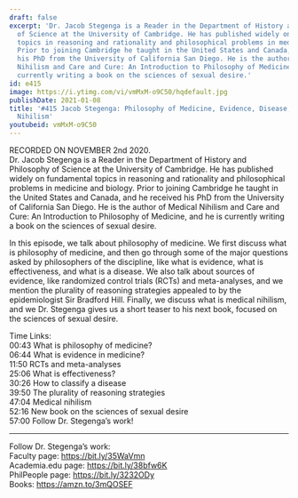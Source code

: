 ```yaml
---
draft: false
excerpt: 'Dr. Jacob Stegenga is a Reader in the Department of History and Philosophy
  of Science at the University of Cambridge. He has published widely on fundamental
  topics in reasoning and rationality and philosophical problems in medicine and biology.
  Prior to joining Cambridge he taught in the United States and Canada, and he received
  his PhD from the University of California San Diego. He is the author of Medical
  Nihilism and Care and Cure: An Introduction to Philosophy of Medicine, and he is
  currently writing a book on the sciences of sexual desire.'
id: e415
image: https://i.ytimg.com/vi/vmMxM-o9C50/hqdefault.jpg
publishDate: 2021-01-08
title: '#415 Jacob Stegenga: Philosophy of Medicine, Evidence, Disease, and Medical
  Nihilism'
youtubeid: vmMxM-o9C50
---
```

RECORDED ON NOVEMBER 2nd 2020.  
Dr. Jacob Stegenga is a Reader in the Department of History and Philosophy of Science at the University of Cambridge. He has published widely on fundamental topics in reasoning and rationality and philosophical problems in medicine and biology. Prior to joining Cambridge he taught in the United States and Canada, and he received his PhD from the University of California San Diego. He is the author of Medical Nihilism and Care and Cure: An Introduction to Philosophy of Medicine, and he is currently writing a book on the sciences of sexual desire.

In this episode, we talk about philosophy of medicine. We first discuss what is philosophy of medicine, and then go through some of the major questions asked by philosophers of the discipline, like what is evidence, what is effectiveness, and what is a disease. We also talk about sources of evidence, like randomized control trials (RCTs) and meta-analyses, and we mention the plurality of reasoning strategies appealed to by the epidemiologist Sir Bradford Hill. Finally, we discuss what is medical nihilism, and we Dr. Stegenga gives us a short teaser to his next book, focused on the sciences of sexual desire.

Time Links:  
00:43  What is philosophy of medicine?  
06:44  What is evidence in medicine?  
11:50  RCTs and meta-analyses  
25:06  What is effectiveness?  
30:26  How to classify a disease  
39:50  The plurality of reasoning strategies  
47:04  Medical nihilism  
52:16  New book on the sciences of sexual desire  
57:00  Follow Dr. Stegenga’s work!

---

Follow Dr. Stegenga’s work:  
Faculty page: https://bit.ly/35WaVmn  
Academia.edu page: https://bit.ly/38bfw6K  
PhilPeople page: https://bit.ly/3232ODy  
Books: https://amzn.to/3mQOSEF
